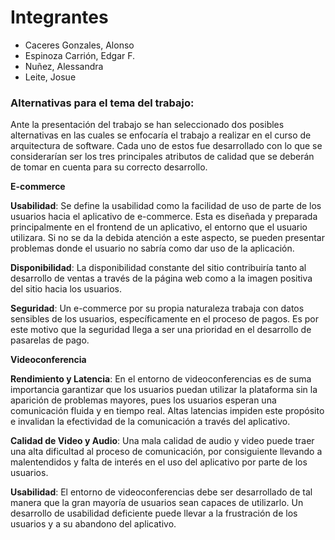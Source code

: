 # Integrantes

- Caceres Gonzales, Alonso
- Espinoza Carrión, Edgar F.
- Nuñez, Alessandra
- Leite, Josue

### Alternativas para el tema del trabajo:

Ante la presentación del trabajo se han seleccionado dos posibles alternativas en las cuales se enfocaría el trabajo a realizar en el curso de arquitectura de software. Cada uno de estos fue desarrollado con lo que se considerarían ser los tres principales atributos de calidad que se deberán de tomar en cuenta para su correcto desarrollo.

**E-commerce**

__Usabilidad__: Se define la usabilidad como la facilidad de uso de parte de los usuarios hacia el aplicativo de e-commerce. Esta es diseñada y preparada principalmente en el frontend de un aplicativo, el entorno que el usuario utilizara. Si no se da la debida atención a este aspecto, se pueden presentar problemas donde el usuario no sabría como dar uso de la aplicación.

__Disponibilidad__: La disponibilidad constante del sitio contribuiría tanto al desarrollo de ventas a través de la página web como a la imagen positiva del sitio hacia los usuarios.

__Seguridad__: Un e-commerce por su propia naturaleza trabaja con datos sensibles de los usuarios, específicamente en el proceso de pagos. Es por este motivo que la seguridad llega a ser una prioridad en el desarrollo de pasarelas de pago.

**Videoconferencia**

__Rendimiento y Latencia__: En el entorno de videoconferencias es de suma importancia garantizar que los usuarios puedan utilizar la plataforma sin la aparición de problemas mayores, pues los usuarios esperan una comunicación fluida y en tiempo real. Altas latencias impiden este propósito e invalidan la efectividad de la comunicación a través del aplicativo.

__Calidad de Video y Audio__: Una mala calidad de audio y video puede traer una alta dificultad al proceso de comunicación, por consiguiente llevando a malentendidos y falta de interés en el uso del aplicativo por parte de los usuarios.

__Usabilidad__: El entorno de videoconferencias debe ser desarrollado de tal manera que la gran mayoría de usuarios sean capaces de utilizarlo. Un desarrollo de usabilidad deficiente puede llevar a la frustración de los usuarios y a su abandono del aplicativo.
